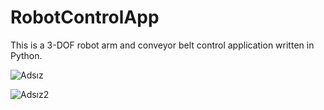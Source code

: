 # RobotControlApp

This is a 3-DOF robot arm and conveyor belt control application written in Python.

![Adsız](https://user-images.githubusercontent.com/92681976/200645498-a25f71ba-7169-4caa-8a1d-a3c93267e86c.jpg)

![Adsız2](https://user-images.githubusercontent.com/92681976/200645942-7c172664-0807-4dbd-a753-42ad10da9668.png)
